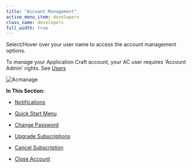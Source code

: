 ```yaml
---
title: "Account Management"
active_menu_item: developers
class_name: developers
full_width: true
---
```



Select/Hover over your user name to access the account management options.

To manage your Application Craft account, your AC user requires 'Account Admin' rights. See [Users](../the-console/console-tabs/more/users-groups/users)

![Acmanage](/img/docs/acmanage.png)

**In This Section:**

 - [Notifications](notifications)

 - [Quick Start Menu](quick-start-menu)

 - [Change Password](change-password)

 - [Upgrade Subscriptions](upgrade-subscription)

 - [Cancel Subscription](cancel-subscription)

 - [Close Account](close-account)

